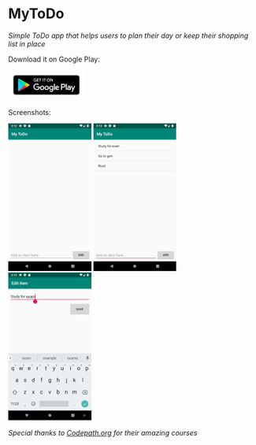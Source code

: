 # MyToDo
*Simple ToDo app that helps users to plan their day or keep their shopping list in place*

Download it on Google Play:

<a href="https://play.google.com/store/apps/details?id=com.dostonbek.todo"><img src="images/google_play_badge.png" height="60px"></a>

Screenshots:

<img src="images/screenshot1.png" height="300px"> <img src="images/screenshot2.png" height="300px"> <img src="images/screenshot3.png" height="300px">

*Special thanks to <a href="https://www.codepath.org">Codepath.org</a> for their amazing courses*
